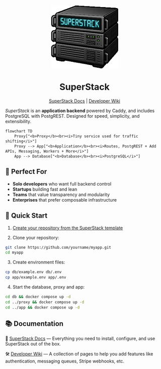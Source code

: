 <p align="center">
  <img alt="SuperStack logo" src="https://github.com/explodinglabs/superstack/blob/main/logo.png?raw=true" />
</p>

<h1 align="center">SuperStack</h1>

<p align="center">
  <a href="https://explodinglabs.com/superstack/">SuperStack Docs</a>
  | <a href="https://github.com/explodinglabs/superstack/wiki">Developer Wiki</a>
</p>

_SuperStack_ is an **application backend** powered by Caddy, and includes
PostgreSQL with PostgREST. Designed for speed, simplicity, and extensibility.

```mermaid
flowchart TD
    Proxy["<b>Proxy</b><br><i>Tiny service used for traffic shifting</i>"]
    Proxy --> App["<b>Application</b><br><i>Routes, PostgREST + Add APIs, Messaging, Workers + More</i>"]
    App --> Database["<b>Database</b><br><i>PostgreSQL</i>"]
```

## 🎯 Perfect For

- **Solo developers** who want full backend control
- **Startups** building fast and lean
- **Teams** that value transparency and modularity
- **Enterprises** that prefer composable infrastructure

## 🚀 Quick Start

1. [Create your repository from the SuperStack template](https://github.com/explodinglabs/superstack/generate)

2. Clone your repository:

```sh
git clone https://github.com/yourname/myapp.git
cd myapp
```

3. Create environment files:

```sh
cp db/example.env db/.env
cp app/example.env app/.env
```

4. Start the database, proxy and app:

```sh
cd db && docker compose up -d
cd ../proxy && docker compose up -d
cd ../app && docker compose up -d
```

## 📚 Documentation

📖 [SuperStack Docs](https://explodinglabs.com/superstack/) — Everything you
need to install, configure, and use SuperStack out of the box.

🛠️ [Developer Wiki](https://github.com/explodinglabs/superstack/wiki) — A
collection of pages to help you add features like authentication, messaging
queues, Stripe webhooks, etc.
